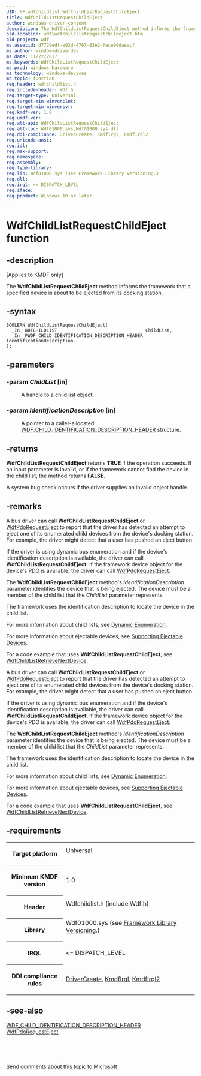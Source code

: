 ```yaml
---
UID: NF.wdfchildlist.WdfChildListRequestChildEject
title: WdfChildListRequestChildEject
author: windows-driver-content
description: The WdfChildListRequestChildEject method informs the framework that a specified device is about to be ejected from its docking station.
old-location: wdf\wdfchildlistrequestchildeject.htm
old-project: wdf
ms.assetid: d7729edf-e92d-4707-83e2-fece90daeacf
ms.author: windowsdriverdev
ms.date: 11/22/2017
ms.keywords: WdfChildListRequestChildEject
ms.prod: windows-hardware
ms.technology: windows-devices
ms.topic: function
req.header: wdfchildlist.h
req.include-header: Wdf.h
req.target-type: Universal
req.target-min-winverclnt: 
req.target-min-winversvr: 
req.kmdf-ver: 1.0
req.umdf-ver: 
req.alt-api: WdfChildListRequestChildEject
req.alt-loc: Wdf01000.sys,Wdf01000.sys.dll
req.ddi-compliance: DriverCreate, KmdfIrql, KmdfIrql2
req.unicode-ansi: 
req.idl: 
req.max-support: 
req.namespace: 
req.assembly: 
req.type-library: 
req.lib: Wdf01000.sys (see Framework Library Versioning.)
req.dll: 
req.irql: <= DISPATCH_LEVEL
req.iface: 
req.product: Windows 10 or later.
---
```


# WdfChildListRequestChildEject function



## -description
<p class="CCE_Message">[Applies to KMDF only]</p>
<p>The <b>WdfChildListRequestChildEject</b> method informs the framework that a specified device is about to be ejected from its docking station.</p>


## -syntax

````
BOOLEAN WdfChildListRequestChildEject(
  _In_ WDFCHILDLIST                                 ChildList,
  _In_ PWDF_CHILD_IDENTIFICATION_DESCRIPTION_HEADER IdentificationDescription
);
````


## -parameters
<dl>

### -param <i>ChildList</i> [in]

<dd>
<p>A handle to a child list object.</p>
</dd>

### -param <i>IdentificationDescription</i> [in]

<dd>
<p>A pointer to a caller-allocated <a href="https://msdn.microsoft.com/library/windows/hardware/ff551223">WDF_CHILD_IDENTIFICATION_DESCRIPTION_HEADER</a> structure.</p>
</dd>
</dl>

## -returns
<p><b>WdfChildListRequestChildEject</b> returns <b>TRUE</b> if the operation succeeds. If an input parameter is invalid, or if the framework cannot find the device in the child list, the method returns <b>FALSE</b>.</p>

<p>A system bug check occurs if the driver supplies an invalid object handle.
</p>

## -remarks
<p>A bus driver can call <b>WdfChildListRequestChildEject</b> or <a href="https://msdn.microsoft.com/library/windows/hardware/ff548817">WdfPdoRequestEject</a> to report that the driver has detected an attempt to eject one of its enumerated child devices from the device's docking station. For example, the driver might detect that a user has pushed an eject button. </p>

<p>If the driver is using dynamic bus enumeration and if the device's identification description is available, the driver can call <b>WdfChildListRequestChildEject</b>. If the framework device object for the device's PDO is available, the driver can call <a href="https://msdn.microsoft.com/library/windows/hardware/ff548817">WdfPdoRequestEject</a>. </p>

<p>The <b>WdfChildListRequestChildEject</b> method's <i>IdentificationDescription</i> parameter identifies the device that is being ejected. The device must be a member of the child list that the <i>ChildList</i> parameter represents.</p>

<p>The framework uses the identification description to locate the device in the child list.</p>

<p>For more information about child lists, see <a href="wdf.dynamic_enumeration">Dynamic Enumeration</a>.</p>

<p>For more information about ejectable devices, see <a href="wdf.supporting_ejectable_devices">Supporting Ejectable Devices</a>.</p>

<p>For a code example that uses <b>WdfChildListRequestChildEject</b>, see <a href="https://msdn.microsoft.com/library/windows/hardware/ff545655">WdfChildListRetrieveNextDevice</a>.</p>

<p>A bus driver can call <b>WdfChildListRequestChildEject</b> or <a href="https://msdn.microsoft.com/library/windows/hardware/ff548817">WdfPdoRequestEject</a> to report that the driver has detected an attempt to eject one of its enumerated child devices from the device's docking station. For example, the driver might detect that a user has pushed an eject button. </p>

<p>If the driver is using dynamic bus enumeration and if the device's identification description is available, the driver can call <b>WdfChildListRequestChildEject</b>. If the framework device object for the device's PDO is available, the driver can call <a href="https://msdn.microsoft.com/library/windows/hardware/ff548817">WdfPdoRequestEject</a>. </p>

<p>The <b>WdfChildListRequestChildEject</b> method's <i>IdentificationDescription</i> parameter identifies the device that is being ejected. The device must be a member of the child list that the <i>ChildList</i> parameter represents.</p>

<p>The framework uses the identification description to locate the device in the child list.</p>

<p>For more information about child lists, see <a href="wdf.dynamic_enumeration">Dynamic Enumeration</a>.</p>

<p>For more information about ejectable devices, see <a href="wdf.supporting_ejectable_devices">Supporting Ejectable Devices</a>.</p>

<p>For a code example that uses <b>WdfChildListRequestChildEject</b>, see <a href="https://msdn.microsoft.com/library/windows/hardware/ff545655">WdfChildListRetrieveNextDevice</a>.</p>

## -requirements
<table>
<tr>
<th width="30%">
<p>Target platform</p>
</th>
<td width="70%">
<dl>
<dt><a href="http://go.microsoft.com/fwlink/p/?linkid=531356" target="_blank">Universal</a></dt>
</dl>
</td>
</tr>
<tr>
<th width="30%">
<p>Minimum KMDF version</p>
</th>
<td width="70%">
<p>1.0</p>
</td>
</tr>
<tr>
<th width="30%">
<p>Header</p>
</th>
<td width="70%">
<dl>
<dt>Wdfchildlist.h (include Wdf.h)</dt>
</dl>
</td>
</tr>
<tr>
<th width="30%">
<p>Library</p>
</th>
<td width="70%">
<dl>
<dt>Wdf01000.sys (see <a href="wdf.framework_library_versioning">Framework Library Versioning</a>.)</dt>
</dl>
</td>
</tr>
<tr>
<th width="30%">
<p>IRQL</p>
</th>
<td width="70%">
<p>&lt;= DISPATCH_LEVEL</p>
</td>
</tr>
<tr>
<th width="30%">
<p>DDI compliance rules</p>
</th>
<td width="70%">
<a href="https://msdn.microsoft.com/library/windows/hardware/ff544957">DriverCreate</a>, <a href="https://msdn.microsoft.com/library/windows/hardware/ff548167">KmdfIrql</a>, <a href="https://msdn.microsoft.com/library/windows/hardware/hh975091">KmdfIrql2</a>
</td>
</tr>
</table>

## -see-also
<dl>
<dt>
<a href="https://msdn.microsoft.com/library/windows/hardware/ff551223">WDF_CHILD_IDENTIFICATION_DESCRIPTION_HEADER</a>
</dt>
<dt>
<a href="https://msdn.microsoft.com/library/windows/hardware/ff548817">WdfPdoRequestEject</a>
</dt>
</dl>
<p> </p>
<p> </p>
<p><a href="mailto:wsddocfb@microsoft.com?subject=Documentation%20feedback [wdf\wdf]:%20WdfChildListRequestChildEject method%20 RELEASE:%20(11/22/2017)&amp;body=%0A%0APRIVACY STATEMENT%0A%0AWe use your feedback to improve the documentation. We don't use your email address for any other purpose, and we'll remove your email address from our system after the issue that you're reporting is fixed. While we're working to fix this issue, we might send you an email message to ask for more info. Later, we might also send you an email message to let you know that we've addressed your feedback.%0A%0AFor more info about Microsoft's privacy policy, see http://privacy.microsoft.com/en-us/default.aspx." title="Send comments about this topic to Microsoft">Send comments about this topic to Microsoft</a></p>

